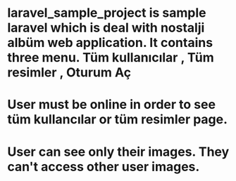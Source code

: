 # laravel_sample_project is sample laravel which is deal with nostalji albüm web application. It contains three menu. Tüm kullanıcılar , Tüm resimler , Oturum Aç
# User must be online in order to see tüm kullancılar or tüm resimler page.
# User can see only their images. They can't access other user images.
